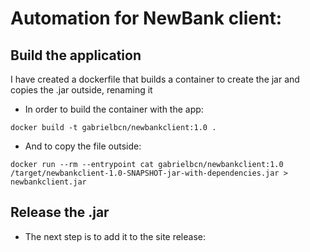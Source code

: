 # Automation for NewBank client:


## Build the application

I have created a dockerfile that builds a container to create the jar and copies the .jar outside, renaming it

* In order to build the container with the app:

`docker build -t gabrielbcn/newbankclient:1.0 .`

* And to copy the file outside:
  
`docker run --rm --entrypoint cat gabrielbcn/newbankclient:1.0 /target/newbankclient-1.0-SNAPSHOT-jar-with-dependencies.jar > newbankclient.jar`


## Release the .jar

* The next step is to add it to the site release:

